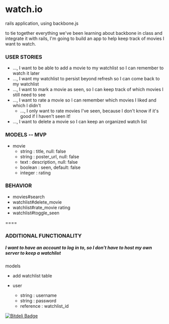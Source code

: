 watch.io
===

rails application, using backbone.js

to tie together everything we've been learning about backbone in class and integrate it with rails, I'm going to build an app to help keep track of movies I want to watch.

### USER STORIES

<!--
* as a user, I want to be able to do everything for the app on a single page, because changing pages is confusing
* ..., I want to be able to search for a movie so I can add it to my watchlist
  -->

* ..., I want to be able to add a movie to my watchlist so I can remember to watch it later
* ..., I want my watchlist to persist beyond refresh so I can come back to my watchlist
* ..., I want to mark a movie as seen, so I can keep track of which movies I still need to see
* ..., I want to rate a movie so I can remember which movies I liked and which I didn't
    * ..., I only want to rate movies I've seen, because I don't know if it's good if I haven't seen it!
* ..., I want to delete a movie so I can keep an organized watch list

### MODELS -- MVP

* movie
    * string    : title,        null: false
    * string    : poster_url,   null: false
    * text      : description,  null: false
    * boolean   : seen,       default: false
    * integer   : rating

### BEHAVIOR

* movies#search
* watchlist#delete_movie
* watchlist#rate_movie rating
* watchlist#toggle_seen

====

### ADDITIONAL FUNCTIONALITY

##### I want to have an account to log in to, so I don't have to host my own server to keep a watchlist

models

* add watchlist table

* user
    * string    : username
    * string    : password
    * reference : watchlist_id


[![Bitdeli Badge](https://d2weczhvl823v0.cloudfront.net/brittlewis12/backbone-watchio/trend.png)](https://bitdeli.com/free "Bitdeli Badge")

